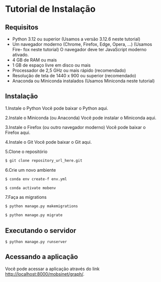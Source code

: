 # Tutorial de Instalação

## Requisitos

- Python 3.12 ou superior (Usamos a versão 3.12.6 neste tutorial)
- Um navegador moderno (Chrome, Firefox, Edge, Opera, ...) (Usamos Fire-
    fox neste tutorial)
    O navegador deve ter JavaScript moderno ativado.
- 4 GB de RAM ou mais
- 1 GB de espaço livre em disco ou mais
- Processador de 2,5 GHz ou mais rápido (recomendado)
- Resolução de tela de 1440 x 900 ou superior (recomendado)
- Anaconda ou Miniconda instalados (Usamos Miniconda neste tutorial)

## Instalação

1.Instale o Python
    Você pode baixar o Python aqui.

2.Instale o Miniconda (ou Anaconda)
    Você pode instalar o Miniconda aqui.

3.Instale o Firefox (ou outro navegador moderno)
    Você pode baixar o Firefox aqui.

4.Instale o Git
    Você pode baixar o Git aqui.

5.Clone o repositório
```bash
$ git clone repository_url_here.git
```

6.Crie um novo ambiente
```bash
$ conda env create-f env.yml
```
```bash
$ conda activate mobenv
```

7.Faça as migrations
```bash
$ python manage.py makemigrations
```
```bash
$ python manage.py migrate
```

## Executando o servidor

```
$ python manage.py runserver
```

## Acessando a aplicação

Você pode acessar a aplicação através do link [http://localhost:8000/mobsinet/graph/](http://localhost:8000/mobsinet/graph/).




